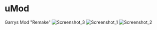 # uMod
Garrys Mod "Remake"
![Screenshot_3](https://user-images.githubusercontent.com/39905530/167108534-90bfffb6-f2dc-4aa5-b0ae-2e20c0b3ef9e.png)
![Screenshot_1](https://user-images.githubusercontent.com/39905530/167108541-35c3386c-f89a-41ba-a530-49cce84904e4.png)
![Screenshot_2](https://user-images.githubusercontent.com/39905530/167108546-6ea093a8-c786-4d28-88c0-bc7de918dd6c.png)
